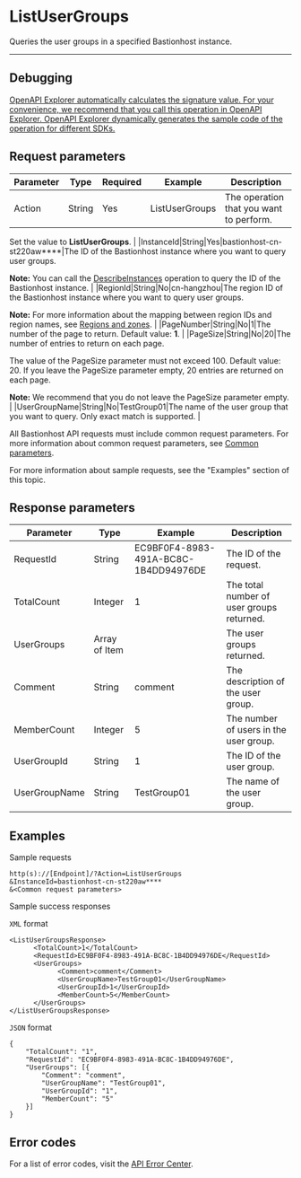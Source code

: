 # ListUserGroups

Queries the user groups in a specified Bastionhost instance.

****

## Debugging

[OpenAPI Explorer automatically calculates the signature value. For your convenience, we recommend that you call this operation in OpenAPI Explorer. OpenAPI Explorer dynamically generates the sample code of the operation for different SDKs.](https://api.aliyun.com/#product=Yundun-bastionhost&api=ListUserGroups&type=RPC&version=2019-12-09)

## Request parameters

|Parameter|Type|Required|Example|Description|
|---------|----|--------|-------|-----------|
|Action|String|Yes|ListUserGroups|The operation that you want to perform.

 Set the value to **ListUserGroups**. |
|InstanceId|String|Yes|bastionhost-cn-st220aw\*\*\*\*|The ID of the Bastionhost instance where you want to query user groups.

 **Note:** You can call the [DescribeInstances](~~153281~~) operation to query the ID of the Bastionhost instance. |
|RegionId|String|No|cn-hangzhou|The region ID of the Bastionhost instance where you want to query user groups.

 **Note:** For more information about the mapping between region IDs and region names, see [Regions and zones](~~40654~~). |
|PageNumber|String|No|1|The number of the page to return. Default value: **1**. |
|PageSize|String|No|20|The number of entries to return on each page.

 The value of the PageSize parameter must not exceed 100. Default value: 20. If you leave the PageSize parameter empty, 20 entries are returned on each page.

 **Note:** We recommend that you do not leave the PageSize parameter empty. |
|UserGroupName|String|No|TestGroup01|The name of the user group that you want to query. Only exact match is supported. |

All Bastionhost API requests must include common request parameters. For more information about common request parameters, see [Common parameters](~~148139~~).

For more information about sample requests, see the "Examples" section of this topic.

## Response parameters

|Parameter|Type|Example|Description|
|---------|----|-------|-----------|
|RequestId|String|EC9BF0F4-8983-491A-BC8C-1B4DD94976DE|The ID of the request. |
|TotalCount|Integer|1|The total number of user groups returned. |
|UserGroups|Array of Item| |The user groups returned. |
|Comment|String|comment|The description of the user group. |
|MemberCount|Integer|5|The number of users in the user group. |
|UserGroupId|String|1|The ID of the user group. |
|UserGroupName|String|TestGroup01|The name of the user group. |

## Examples

Sample requests

```
http(s)://[Endpoint]/?Action=ListUserGroups
&InstanceId=bastionhost-cn-st220aw****
&<Common request parameters>
```

Sample success responses

`XML` format

```
<ListUserGroupsResponse>
      <TotalCount>1</TotalCount>
      <RequestId>EC9BF0F4-8983-491A-BC8C-1B4DD94976DE</RequestId>
      <UserGroups>
            <Comment>comment</Comment>
            <UserGroupName>TestGroup01</UserGroupName>
            <UserGroupId>1</UserGroupId>
            <MemberCount>5</MemberCount>
      </UserGroups>
</ListUserGroupsResponse>
```

`JSON` format

```
{
	"TotalCount": "1",
	"RequestId": "EC9BF0F4-8983-491A-BC8C-1B4DD94976DE",
	"UserGroups": [{
		"Comment": "comment",
		"UserGroupName": "TestGroup01",
		"UserGroupId": "1",
		"MemberCount": "5"
	}]
}
```

## Error codes

For a list of error codes, visit the [API Error Center](https://error-center.alibabacloud.com/status/product/Yundun-bastionhost).

